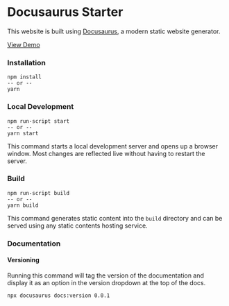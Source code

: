 # Docusaurus Starter

This website is built using [Docusaurus](https://docusaurus.io/), a modern static website generator.

<a href="https://docusaurus-starter-olive.vercel.app/">View Demo</a>

### Installation

```
npm install
-- or --
yarn
```

### Local Development

```
npm run-script start
-- or --
yarn start
```

This command starts a local development server and opens up a browser window. Most changes are reflected live without having to restart the server.

### Build

```
npm run-script build
-- or --
yarn build
```

This command generates static content into the `build` directory and can be served using any static contents hosting service.

### Documentation

#### Versioning

Running this command will tag the version of the documentation and display it as an option in the version dropdown at the top of the docs.

```
npx docusaurus docs:version 0.0.1
```
